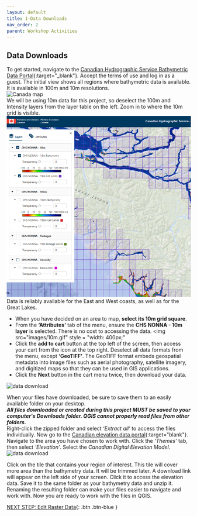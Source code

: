 ```yaml
---
layout: default
title: 1-Data Downloads
nav_order: 2
parent: Workshop Activities
---
```


## Data Downloads
To get started, navigate to the [Canadian Hydrographic Service Bathymetric Data Portal](https://data.chs-shc.ca/dashboard/map){:target="_blank"}. Accept the terms of use and log in as a guest. The initial view shows all regions where bathymetric data is available. It is available in 100m and 10m resolutions. <br>
<img src="images/canada.png" style="width:400px;" alt="Canada map"> 
<br>We will be using 10m data for this project, so deselect the 100m and Intensity layers from the layer table on the left. Zoom in to where the 10m grid is visible.<br>
<img src="images/10m.png" style="width:550px;" alt="10 meter grid"><br>
Data is reliably available for the East and West coasts, as well as for the Great Lakes.
- When you have decided on an area to map, **select its 10m grid square**.
- From the **‘Attributes’** tab of the menu, ensure the **CHS NONNA - 10m layer** is selected. There is no cost to accessing the data.
<img src="images/10m.gif" style = "width: 400px;"
- Click the **add to cart** button at the top left of the screen, then access your cart from the icon at the top right. Deselect all data formats from the menu, except **‘GeoTIFF’**. The GeoTIFF format embeds geospatial metadata into image files such as aerial photography, satellite imagery, and digitized maps so that they can be used in GIS applications.
- Click the **Next** button in the cart menu twice, then download your data.<br>
<img src="images/download.png" style="width:250px;" alt="data download">

When your files have downloaded, be sure to save them to an easily available folder on your desktop. <br>
***All files downloaded or created during this project MUST be saved to your computer's Downloads folder. QGIS cannot properly read files from other folders.***
<br>Right-click the zipped folder and select *‘Extract all’* to access the files individually. Now go to the [Canadian elevation data portal](https://ftp.maps.canada.ca/pub/nrcan_rncan/vector/index/html/geospatial_product_index_en.html){:target="blank"}. Navigate to the area you have chosen to work with. Click the *‘Themes’* tab, then select *‘Elevation’*. Select the *Canadian Digital Elevation Model*. <br>
<img src="images/elev_dl.png" style="width:400px;" alt="data download"> 

Click on the tile that contains your region of interest. This tile will cover more area than the bathymetry data. It will be trimmed later. A download link will appear on the left side of your screen. Click it to access the elevation data. Save it to the same folder as your bathymetry data and unzip it. Renaming the resulting folder can make your files easier to navigate and work with. Now you are ready to work with the files in QGIS. 

[NEXT STEP: Edit Raster Data](raster-data.html){: .btn .btn-blue }
